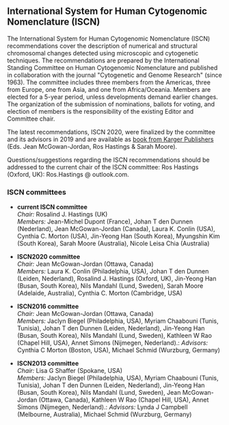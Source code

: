 ## International System for Human Cytogenomic Nomenclature (ISCN)

The International System for Human Cytogenomic Nomenclature (ISCN) recommendations cover the description of numerical and structural chromosomal changes detected using microscopic and cytogenetic techniques.
The recommendations are prepared by the International Standing Committee on Human Cytogenomic Nomenclature and published in collaboration with the journal "Cytogenetic and Genome Research" (since 1963).
The committee includes three members from the Americas, three from Europe, one from Asia, and one from Africa/Oceania.
Members are elected for a 5-year period, unless developments demand earlier changes.
The organization of the submission of nominations, ballots for voting, and election of members is the responsibility of the existing Editor and Committee chair.

The latest recommendations, ISCN 2020, were finalized by the committee and its advisors in 2019 and are available as [book from Karger Publishers](https://iscn.karger.com) (Eds. Jean McGowan-Jordan, Ros Hastings & Sarah Moore).

Questions/suggestions regarding the ISCN recommendations should be addressed to the current chair of the ISCN committee: Ros Hastings (Oxford, UK): Ros.Hastings @ outlook.com.

### ISCN committees

- **current ISCN committee**<br>
  _Chair:_ Rosalind J. Hastings (UK)<br>
  _Members:_ Jean-Michel Dupont (France), Johan T den Dunnen (Nederland), Jean McGowan-Jordan (Canada), Laura K. Conlin (USA), Cynthia C. Morton (USA), Jin-Yeong Han (South Korea), Myungshin Kim (South Korea), Sarah Moore (Australia), Nicole Leisa Chia (Australia)

- **ISCN2020 committee**<br>
  _Chair:_ Jean McGowan-Jordan (Ottawa, Canada)<br>
  _Members:_ Laura K. Conlin (Philadelphia, USA), Johan T den Dunnen (Leiden, Nederland), Rosalind J. Hastings (Oxford, UK), Jin-Yeong Han (Busan, South Korea), Nils Mandahl (Lund, Sweden), Sarah Moore (Adelaide, Australia), Cynthia C. Morton (Cambridge, USA)

- **ISCN2016 committee**<br>
  _Chair:_ Jean McGowan-Jordan (Ottawa, Canada)<br>
  _Members:_ Jaclyn Biegel (Philadelphia, USA), Myriam Chaabouni (Tunis, Tunisia), Johan T den Dunnen (Leiden, Nederland), Jin-Yeong Han (Busan, South Korea), Nils Mandahl (Lund, Sweden), Kathleen W Rao (Chapel Hill, USA), Annet Simons (Nijmegen, Nederland).: _Advisors:_ Cynthia C Morton (Boston, USA), Michael Schmid (Wurzburg, Germany)

- **ISCN2013 committee**<br>
  _Chair:_ Lisa G Shaffer (Spokane, USA)<br>
  _Members:_ Jaclyn Biegel (Philadelphia, USA), Myriam Chaabouni (Tunis, Tunisia), Johan T den Dunnen (Leiden, Nederland), Jin-Yeong Han (Busan, South Korea), Nils Mandahl (Lund, Sweden), Jean McGowan-Jordan (Ottawa, Canada), Kathleen W Rao (Chapel Hill, USA), Annet Simons (Nijmegen, Nederland).: _Advisors:_ Lynda J Campbell (Melbourne, Australia), Michael Schmid (Wurzburg, Germany)

